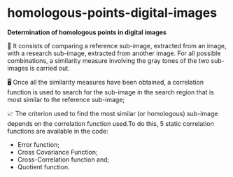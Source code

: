 # homologous-points-digital-images

**Determination of homologous points in digital images**

🎯 It consists of comparing a reference sub-image, extracted from an image, with a research sub-image, extracted from another image. For all possible combinations, a similarity measure involving the gray tones of the two sub-images is carried out.

🖥️ Once all the similarity measures have been obtained, a correlation function is used to search for the sub-image in the search region that is most similar to the reference sub-image;

📈 The criterion used to find the most similar (or homologous) sub-image depends on the correlation function used.To do this, 5 static correlation functions are available in the code:

- Error function;
- Cross Covariance Function;
- Cross-Correlation function and;
- Quotient function.
